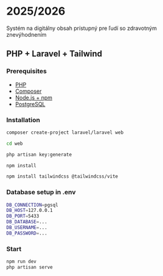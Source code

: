 # 2025/2026
Systém na digitálny obsah prístupný pre ľudí so zdravotným znevýhodnením


## PHP + Laravel + Tailwind

### Prerequisites 
- [PHP](https://www.php.net/)
- [Composer](https://getcomposer.org/)
- [Node.js + npm](https://nodejs.org/)
- [PostgreSQL](https://www.postgresql.org/download/)


### Installation

```bash
composer create-project laravel/laravel web

cd web

php artisan key:generate

npm install

npm install tailwindcss @tailwindcss/vite
```

### Database setup in .env

```bash
DB_CONNECTION=pgsql
DB_HOST=127.0.0.1
DB_PORT=5433
DB_DATABASE=...
DB_USERNAME=...
DB_PASSWORD=...
```
### Start

```bash
npm run dev
php artisan serve
```
